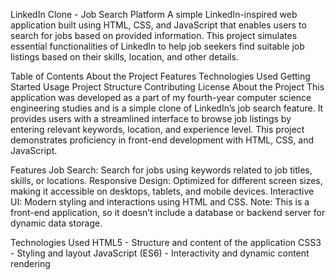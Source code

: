LinkedIn Clone - Job Search Platform
A simple LinkedIn-inspired web application built using HTML, CSS, and JavaScript that enables users to search for jobs based on provided information. This project simulates essential functionalities of LinkedIn to help job seekers find suitable job listings based on their skills, location, and other details.

Table of Contents
About the Project
Features
Technologies Used
Getting Started
Usage
Project Structure
Contributing
License
About the Project
This application was developed as a part of my fourth-year computer science engineering studies and is a simple clone of LinkedIn’s job search feature. It provides users with a streamlined interface to browse job listings by entering relevant keywords, location, and experience level. This project demonstrates proficiency in front-end development with HTML, CSS, and JavaScript.

Features
Job Search: Search for jobs using keywords related to job titles, skills, or locations.
Responsive Design: Optimized for different screen sizes, making it accessible on desktops, tablets, and mobile devices.
Interactive UI: Modern styling and interactions using HTML and CSS.
Note: This is a front-end application, so it doesn’t include a database or backend server for dynamic data storage.

Technologies Used
HTML5 - Structure and content of the application
CSS3 - Styling and layout
JavaScript (ES6) - Interactivity and dynamic content rendering
